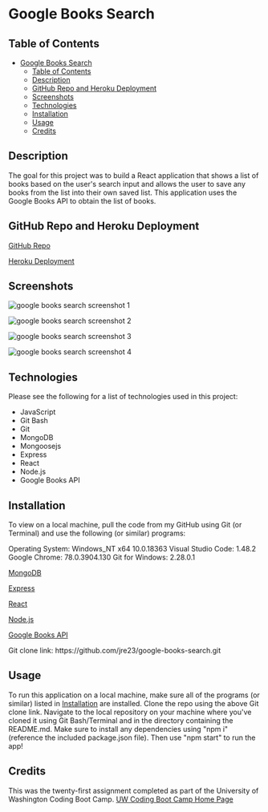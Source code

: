 # Google Books Search

## Table of Contents

- [Google Books Search](#google-books-search)
  - [Table of Contents](#table-of-contents)
  - [Description](#description)
  - [GitHub Repo and Heroku Deployment](#github-repo-and-heroku-deployment)
  - [Screenshots](#screenshots)
  - [Technologies](#technologies)
  - [Installation](#installation)
  - [Usage](#usage)
  - [Credits](#credits)

## Description

The goal for this project was to build a React application that shows a list of books based on the user's search input and allows the user to save any books from the list into their own saved list. This application uses the Google Books API to obtain the list of books.

## GitHub Repo and Heroku Deployment

[GitHub Repo](https://github.com/jre23/google-books-search)

[Heroku Deployment](https://react-google-books-search-jre.herokuapp.com)

## Screenshots

![google books search screenshot 1](https://user-images.githubusercontent.com/69170823/107720064-6e807400-6c8e-11eb-89d1-98bae3f20314.png)

![google books search screenshot 2](https://user-images.githubusercontent.com/69170823/107720134-9243ba00-6c8e-11eb-81a2-c32e13c3e88c.png)

![google books search screenshot 3](https://user-images.githubusercontent.com/69170823/107720218-c3bc8580-6c8e-11eb-9571-fe56f73ba353.png)

![google books search screenshot 4](https://user-images.githubusercontent.com/69170823/107720268-e2228100-6c8e-11eb-953a-8cc6bb771deb.png)

## Technologies

Please see the following for a list of technologies used in this project:

- JavaScript
- Git Bash
- Git
- MongoDB
- Mongoosejs
- Express
- React
- Node.js
- Google Books API

## Installation

To view on a local machine, pull the code from my GitHub using Git (or Terminal) and use the following (or similar) programs:

Operating System: Windows_NT x64 10.0.18363
Visual Studio Code: 1.48.2
Google Chrome: 78.0.3904.130
Git for Windows: 2.28.0.1

[MongoDB](https://www.mongodb.com)

[Express](https://expressjs.com)

[React](https://reactjs.org)

[Node.js](https://nodejs.org/en)

[Google Books API](https://developers.google.com/books)

Git clone link: htt<span>ps://github.com/jre23/google-books-search.git</span>

## Usage

To run this application on a local machine, make sure all of the programs (or similar) listed in [Installation](#Installation) are installed. Clone the repo using the above Git clone link. Navigate to the local repository on your machine where you've cloned it using Git Bash/Terminal and in the directory containing the README.md. Make sure to install any dependencies using "npm i" (reference the included package.json file). Then use "npm start" to run the app!

## Credits

This was the twenty-first assignment completed as part of the University of Washington Coding Boot Camp. [UW Coding Boot Camp Home Page](https://bootcamp.uw.edu/coding/)
